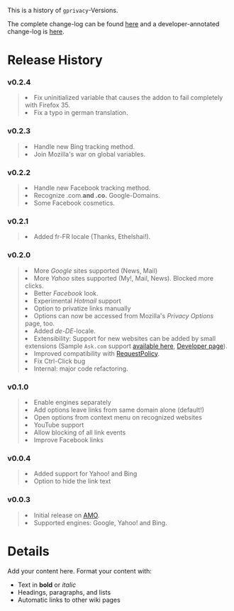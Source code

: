 This is a history of `gprivacy`-Versions.

The complete change-log can be found [here](http://code.google.com/p/gprivacy/source/list) and a developer-annotated change-log is
[here](https://gprivacy.googlecode.com/svn/trunk/changelog.txt).

# Release History #

<a href='Hidden comment: 
In case somebody"s wondering why I"m using HTML-markup: I want to copy this
page to and from the AMO release notes.
'></a>

### v0.2.4 ###
> <li>Fix uninitialized variable that causes the addon to fail completely with Firefox 35.</li>
> <li>Fix a typo in german translation.</li>

### v0.2.3 ###
> <li>Handle new Bing tracking method.</li>
> <li>Join Mozilla's war on global variables.</li>

### v0.2.2 ###
> <li>Handle new Facebook tracking method.</li>
> <li>Recognize .com.<b>and .co.</b> Google-Domains.</li>
> <li>Some Facebook cosmetics.</li>

### v0.2.1 ###
> <li>Added fr-FR locale (Thanks, Ethelshai!).</li>

### v0.2.0 ###
> <li>More <i>Google</i> sites supported (News, Mail)</li>
> <li>More <i>Yahoo</i> sites supported (My!, Mail, News). Blocked more clicks.</li>
> <li>Better <i>Facebook</i> look.</li>
> <li>Experimental <i>Hotmail</i> support</li>
> <li>Option to privatize links manually</li>
> <li>Options can now be accessed from Mozilla's <i>Privacy Options</i> page, too.</li>
> <li>Added <i>de-DE</i>-locale.</li>
> <li>Extensibility: Support for new websites can be added by small extensions (Sample <code>Ask.com</code> support <a href='http://code.google.com/p/gprivacy/downloads/detail?name=gprask-0.2.0pre8-sm%2Bfx-dev.xpi'>available here</a>, <a href='http://code.google.com/p/gprivacy/wiki/Developers'>Developer page</a>).</li>
> <li>Improved compatibility with <a href='https://addons.mozilla.org/en-US/addon/requestpolicy/'>RequestPolicy</a>.</li>
> <li>Fix Ctrl-Click bug</li>
> <li>Internal: major code refactoring.</li>

### v0.1.0 ###
> <li>Enable engines separately</li>
> <li>Add options leave links from same domain alone (default!)</li>
> <li>Open options from context menu on recognized websites</li>
> <li>YouTube support</li>
> <li>Allow blocking of all link events</li>
> <li>Improve Facebook links</li>

### v0.0.4 ###
> <li>Added support for Yahoo! and Bing</li>
> <li>Option to hide the link text</li>

### v0.0.3 ###
> <li>Initial release on <a href='https://addons.mozilla.org/en-US/addon/google-privacy/'>AMO</a>.</li>
> <li>Supported engines: Google, Yahoo! and Bing.</li>



# Details #

Add your content here.  Format your content with:
  * Text in **bold** or _italic_
  * Headings, paragraphs, and lists
  * Automatic links to other wiki pages